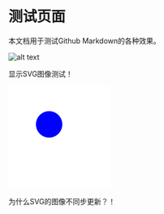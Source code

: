 
# 测试页面

本文档用于测试Github Markdown的各种效果。

![alt text](https://fwtbbmf399.execute-api.us-east-1.amazonaws.com/Prod/svg?source=https://github.com/itgotousa/pg16/blob/main/test.md&name=d0001.svg)

显示SVG图像测试！

<img src="./d0001.svg">

为什么SVG的图像不同步更新？！

